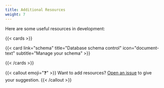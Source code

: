 ```yaml
---
title: Additional Resources
weight: 7
---
```


Here are some useful resources in development:

{{< cards >}}
  <!-- {{< card link="design" title="Design methodology" icon="document-text" subtitle="Structure of the project" >}} -->
  {{< card link="schema" title="Database schema control" icon="document-text" subtitle="Manage your schema" >}}
  <!-- {{< card link="acl" title="Access control" icon="document-text" subtitle="Divide your users" >}}
  {{< card link="mail" title="Mail server" icon="document-text" subtitle="Send some emails" >}}
  {{< card link="mq" title="Message queue" icon="document-text" subtitle="Communicate within your services" >}} -->
{{< /cards >}}

{{< callout emoji="❓" >}}
  Want to add resources? [Open an issue](https://github.com/UncleChair/GoFrameBootcamp/issues) to give your suggestion.
{{< /callout >}}
